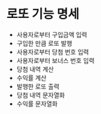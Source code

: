 # 로또 기능 명세

- 사용자로부터 구입금액 입력
- 구입한 만큼 로또 발행
- 사용자로부터 당첨 번호 입력
- 사용자로부터 보너스 번호 입력
- 당첨 내역 계산
- 수익률 계산
- 발행한 로또 출력
- 당첨 내역 문자열화
- 수익률 문자열화